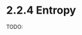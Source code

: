 # 2.2.4 Entropy

TODO:

<!-- REFERENCES -->

[^cooksy2014thermodynamics]: Chapter 2 of Cooksy, A. (2014). *Physical Chemistry: Thermodynamics, statistical mechanics, and kinetics*. Pearson.
[^phillips2012physical]: Chapter 6 of Phillips, R., Kondev, J., Theriot, J., & Garcia, H. (2012). *Physical biology of the cell*. Garland Science.
[^zuckerman2010statistical]: Chapter 3 of Zuckerman, D. M. (2010). *Statistical physics of biomolecules: An introduction*. CRC press.

